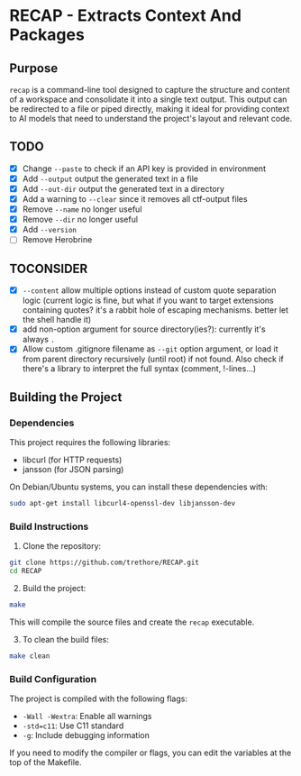 # RECAP - Extracts Context And Packages

## Purpose

`recap` is a command-line tool designed to capture the structure and content of a workspace and consolidate it into a single text output. This output can be redirected to a file or piped directly, making it ideal for providing context to AI models that need to understand the project's layout and relevant code.

## TODO

* [X] Change `--paste` to check if an API key is provided in environment
* [X] Add `--output` output the generated text in a file
* [X] Add `--out-dir` output the generated text in a directory
* [X] Add a warning to `--clear` since it removes all ctf-output files
* [X] Remove `--name` no longer useful
* [X] Remove `--dir` no longer useful
* [X] Add `--version`
* [ ] Remove Herobrine

## TOCONSIDER

* [X] `--content` allow multiple options instead of custom quote separation logic (current logic is fine, but what if you want to target extensions containing quotes? it's a rabbit hole of escaping mechanisms. better let the shell handle it)
* [X] add non-option argument for source directory(ies?): currently it's always `.`
* [X] Allow custom .gitignore filename as `--git` option argument, or load it from parent directory recursively (until root) if not found. Also check if there's a library to interpret the full syntax (comment, !-lines...)
  
## Building the Project

### Dependencies

This project requires the following libraries:

* libcurl (for HTTP requests)
* jansson (for JSON parsing)

On Debian/Ubuntu systems, you can install these dependencies with:

```bash
sudo apt-get install libcurl4-openssl-dev libjansson-dev
```

### Build Instructions

1. Clone the repository:
  
  ```bash
  git clone https://github.com/trethore/RECAP.git
  cd RECAP
  ```
  
2. Build the project:
  
  ```bash
  make
  ```
  
  This will compile the source files and create the `recap` executable.
  
3. To clean the build files:
  
  ```bash
  make clean
  ```

### Build Configuration

The project is compiled with the following flags:

* `-Wall -Wextra`: Enable all warnings
* `-std=c11`: Use C11 standard
* `-g`: Include debugging information

If you need to modify the compiler or flags, you can edit the variables at the top of the Makefile.

